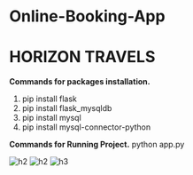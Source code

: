# Online-Booking-App
# HORIZON TRAVELS

**Commands for packages installation.**
1. pip install flask
2. pip install flask_mysqldb
3. pip install mysql
4. pip install mysql-connector-python

**Commands for Running Project.**
python app.py
   
   
![h2](https://github.com/AsimKamran/Online-Booking-App/assets/130164782/56123850-9ff0-4101-91c4-74191e12146d)
![h2](https://github.com/AsimKamran/Online-Booking-App/assets/130164782/e13d8d4a-80f1-4400-8e21-0917a91203fe)
![h3](https://github.com/AsimKamran/Online-Booking-App/assets/130164782/4c6fd3ad-9cb7-455d-a6f6-7da2420ffae5)
